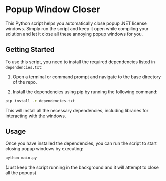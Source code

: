# Popup Window Closer

This Python script helps you automatically close popup .NET license windows. Simply run the script and keep it open while compiling your solution and let it close all these annoying popup windows for you.

## Getting Started

To use this script, you need to install the required dependencies listed in `dependencies.txt`:

1. Open a terminal or command prompt and navigate to the base directory of the repo.

2. Install the dependencies using pip by running the following command:

```bash
pip install -r dependencies.txt
```

This will install all the necessary dependencies, including libraries for interacting with the windows.

## Usage

Once you have installed the dependencies, you can run the script to start closing popup windows by executing:

```bash
python main.py
```

(Just keep the script running in the background and it will attempt to close all the popups)
